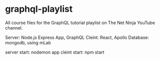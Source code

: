 # graphql-playlist
All course files for the GraphQL tutorial playlist on The Net Ninja YouTube channel.

Server: Node.js Express App, GraphQL
Cleint: React, Apollo
Database: mongodb, using mLab

server start: nodemon app
cleint start: npm start